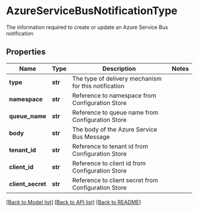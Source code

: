 # AzureServiceBusNotificationType

The information required to create or update an Azure Service Bus notification

## Properties
Name | Type | Description | Notes
------------ | ------------- | ------------- | -------------
**type** | **str** | The type of delivery mechanism for this notification | 
**namespace** | **str** | Reference to namespace from Configuration Store | 
**queue_name** | **str** | Reference to queue name from Configuration Store | 
**body** | **str** | The body of the Azure Service Bus Message | 
**tenant_id** | **str** | Reference to tenant id from Configuration Store | 
**client_id** | **str** | Reference to client id from Configuration Store | 
**client_secret** | **str** | Reference to client secret from Configuration Store | 

[[Back to Model list]](../README.md#documentation-for-models) [[Back to API list]](../README.md#documentation-for-api-endpoints) [[Back to README]](../README.md)


